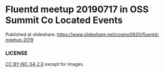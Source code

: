 Fluentd meetup 20190717 in OSS Summit Co Located Events
===

Published at slideshare: https://www.slideshare.net/cosmo0920/fluentd-meetup-2019

### LICENSE

[CC BY-NC-SA 2.0](https://creativecommons.org/licenses/by-nc-sa/2.0/) except for images.
